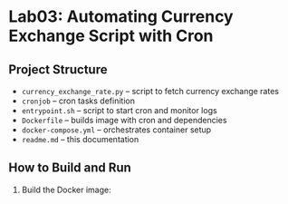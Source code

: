 # Lab03: Automating Currency Exchange Script with Cron

## Project Structure
- `currency_exchange_rate.py` – script to fetch currency exchange rates
- `cronjob` – cron tasks definition
- `entrypoint.sh` – script to start cron and monitor logs
- `Dockerfile` – builds image with cron and dependencies
- `docker-compose.yml` – orchestrates container setup
- `readme.md` – this documentation

## How to Build and Run
1. Build the Docker image:
